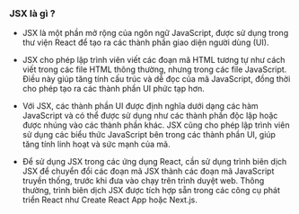 ### JSX là gì ?
 - JSX là một phần mở rộng của ngôn ngữ JavaScript, được sử dụng trong thư viện React để tạo ra các thành phần giao diện người dùng (UI).


 - JSX cho phép lập trình viên viết các đoạn mã HTML tương tự như cách viết trong các file HTML thông thường, nhưng trong các file JavaScript. Điều này giúp tăng tính cấu trúc và dễ đọc của mã JavaScript, đồng thời cho phép tạo ra các thành phần UI phức tạp hơn.


 - Với JSX, các thành phần UI được định nghĩa dưới dạng các hàm JavaScript và có thể được sử dụng như các thành phần độc lập hoặc được nhúng vào các thành phần khác. JSX cũng cho phép lập trình viên sử dụng các biểu thức JavaScript bên trong các thành phần UI, giúp tăng tính linh hoạt và sức mạnh của mã.

 
 - Để sử dụng JSX trong các ứng dụng React, cần sử dụng trình biên dịch JSX để chuyển đổi các đoạn mã JSX thành các đoạn mã JavaScript truyền thống, trước khi đưa vào chạy trên trình duyệt web. Thông thường, trình biên dịch JSX được tích hợp sẵn trong các công cụ phát triển React như Create React App hoặc Next.js.